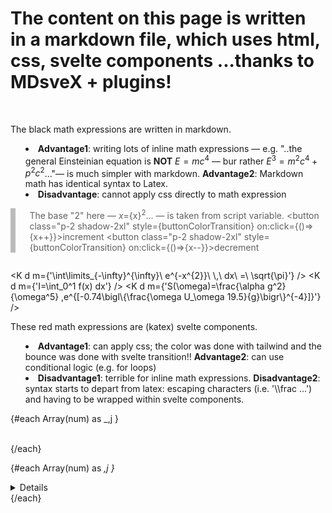 <!-- <link rel="stylesheet" href="https://cdn.jsdelivr.net/npm/katex@0.16.2/dist/katex.min.css" integrity="sha384-bYdxxUwYipFNohQlHt0bjN/LCpueqWz13HufFEV1SUatKs1cm4L6fFgCi1jT643X" crossorigin="anonymous"> -->
<script>
    import { elementColor } from "$lib/store.js"
    // $:console.log($elementColor)
    import K from '$lib/Katex.svelte'; 
    // this component already includes the commented rel link above, otherwise it's needed
    import { blur, scale, fly, fade} from 'svelte/transition'
    import { elasticOut, /* quintOut,*/ } from 'svelte/easing'

    let x = 2


    $: buttonColorTransition = `background: ${$elementColor};transition: background-color 0.4s cubic-bezier(0.64, 0, 0.78, 0)`



    import { onMount } from 'svelte'
    let eqns=[];
    let observer

    onMount(()=>{

        eqns = document.querySelectorAll(".eqns")
        const options = {
            root: null,
            threshold: 0,
            rootMargin:"200px" //shows the lag effect
            // rootMargin:"-100px" //shows the lag effect
        }

        observer = new IntersectionObserver( (entries,observer) => {
            entries.forEach( entry => {
                console.log(entry);
                if(!entry.isIntersecting) { return; } // breaks here if condition not met
                // entry.target.open = entry.isIntersecting
                entry.target.open = true
                observer.unobserve(entry.target)
            })
        }, options)

        for(let eqn of eqns) { observer.observe(eqn) }
            
    })

let num = 500
</script>



# The content on this page is written in a markdown file, which uses html, css, svelte components ...thanks to MDsveX + plugins!

<p>&nbsp;</p>



The black math expressions are written in markdown. 

* **Advantage1**: writing lots of inline math expressions — e.g. "..the general Einsteinian equation is **NOT** $E=mc^4$ — bur rather $E^3=m^2c^4 + p^2c^2$..."— is much simpler with markdown. **Advantage2**: Markdown math has identical syntax to Latex. 
* **Disadvantage**: cannot apply css directly to math expression



>The base "2" here — $x=${x}$^2$... —  is taken from script variable. 
> <button class="p-2 shadow-2xl" style={buttonColorTransition}  on:click={()=>{x++}}>increment</button>
> <button class="p-2 shadow-2xl" style={buttonColorTransition}  on:click={()=>{x--}}>decrement</button>




<!-- or details  in this funky way. Value of details  is using it with IntersectionObserver below -->
<details  class="eqns" ><summary></summary>

$$
E=mc^{2}
$$

</details >



<K d m={'\\int\\limits_\{-\\infty\}\^\{\\infty\}\ e\^\{-x\^\{2\}\}\ \\\,\ dx\ =\ \\sqrt\{\\pi\}'}  />
	<K d m={'I=\\int_0^1 f(x) dx'} />
	<K
		d
		m={'S(\\omega)=\\frac{\\alpha g^2}{\\omega^5} ,e^{[-0.74\\bigl\\{\\frac{\\omega U_\\omega 19.5}{g}\\bigr\\}^{-4}]}'}
	/>





These red math expressions are (katex) svelte components. 
* **Advantage1**: can apply css; the color was done with tailwind and the bounce was done with svelte transition!! **Advantage2**: can use conditional logic (e.g. for loops)
* **Disadvantage1**: terrible for inline math expressions. **Disadvantage2**: syntax starts to depart from latex: escaping characters (i.e. '\\\frac ...') and having to be wrapped within svelte components.






<div  in:scale={{easing:elasticOut, duration: 1000}}>
	<K d m={'\\int\\limits_\{-\\infty\}\^\{\\infty\}\ e\^\{-x\^\{2\}\}\ \\\,\ dx\ =\ \\sqrt\{\\pi\}'}  />
	<K
		d
		m={'S(\\omega)=\\frac{\\alpha g^2}{\\omega^5} ,e^{[-0.74\\bigl\\{\\frac{\\omega U_\\omega 19.5}{g}\\bigr\\}^{-4}]}'}
	/>
</div>



{#each Array(num) as _,j }
<details  class="eqns" ><summary>..</summary>

$$
\begin{aligned} 
I=\int_{0}^{1}f(x)d x
\end{aligned}
$$

</details >
{/each}

{#each Array(num) as _,j }
    <details  class="eqns">
        <summary>..</summary>
        <K d m={'\\prod_\{i=a\}\^\{b\}\ f\(i\)'}  />
    </details >
{/each}



<!-- tailwind is still very useful inline, however so are original bullet points,   -->
<style>
   
    details  > summary::-webkit-details -marker {   display: none; }  
    details  > summary {   
        list-style: none; 
        color:transparent 
    } 
   
   
    blockquote {  
        margin: 0;  
        padding-left: 1.4rem;  
        border-left: 8px solid #bbb; 
        /* border-left: 4px solid #dadada;  */
        }
    ul { 
    list-style-type: disc; 
    list-style-position: inside; 
    }
    ol { 
    list-style-type: decimal; 
    list-style-position: inside; 
    }
    ul ul, ol ul { 
    list-style-type: circle; 
    list-style-position: inside; 
    margin-left: 15px; 
    }
    ol ol, ul ol { 
    list-style-type: lower-latin; 
    list-style-position: inside; 
    margin-left: 15px; 
    }
    h1 {
    @apply text-2xl;
    }
    h2 {
    @apply text-xl;
    }
    h3 {
    @apply text-lg;
    }
    a {
    @apply text-blue-600 underline;
    }
</style>